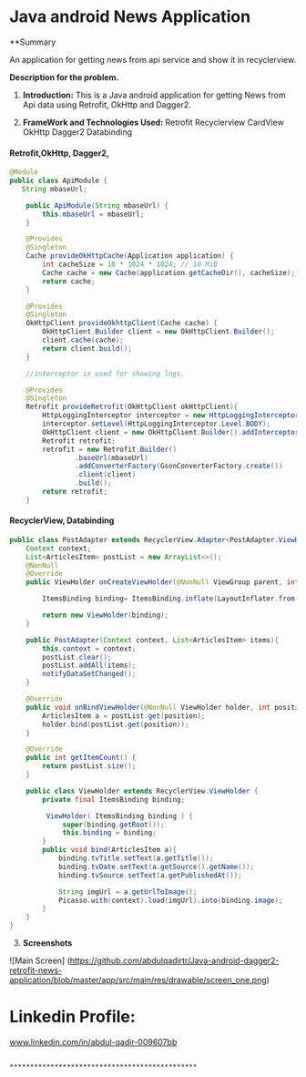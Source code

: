 # Java android News Application


**Summary

An application for getting news from api service and show it in recyclerview.


 **Description for the problem.**
 
 1. **Introduction:**
This is a Java android application for getting News from Api data using Retrofit, OkHttp and Dagger2.

 2. **FrameWork and Technologies Used:**
Retrofit
Recyclerview
CardView
OkHttp
Dagger2
Databinding


#### Retrofit,OkHttp, Dagger2, 

```java
@Module
public class ApiModule {
   String mbaseUrl;

    public ApiModule(String mbaseUrl) {
        this.mbaseUrl = mbaseUrl;
    }

    @Provides
    @Singleton
    Cache provideOkHttpCache(Application application) {
        int cacheSize = 10 * 1024 * 1024; // 10 MiB
        Cache cache = new Cache(application.getCacheDir(), cacheSize);
        return cache;
    }

    @Provides
    @Singleton
    OkHttpClient provideOkhttpClient(Cache cache) {
        OkHttpClient.Builder client = new OkHttpClient.Builder();
        client.cache(cache);
        return client.build();
    }

    //interceptor is used for showing logs.

    @Provides
    @Singleton
    Retrofit provideRetrofit(OkHttpClient okHttpClient){
        HttpLoggingInterceptor interceptor = new HttpLoggingInterceptor();
        interceptor.setLevel(HttpLoggingInterceptor.Level.BODY);
        OkHttpClient client = new OkHttpClient.Builder().addInterceptor(interceptor).build();
        Retrofit retrofit;
        retrofit = new Retrofit.Builder()
                .baseUrl(mbaseUrl)
                .addConverterFactory(GsonConverterFactory.create())
                .client(client)
                .build();
        return retrofit;
    }

```



#### RecyclerView, Databinding

```java
public class PostAdapter extends RecyclerView.Adapter<PostAdapter.ViewHolder> {
    Context context;
    List<ArticlesItem> postList = new ArrayList<>();
    @NonNull
    @Override
    public ViewHolder onCreateViewHolder(@NonNull ViewGroup parent, int viewType) {

        ItemsBinding binding= ItemsBinding.inflate(LayoutInflater.from(parent.getContext()), parent, false);

        return new ViewHolder(binding);
    }

    public PostAdapter(Context context, List<ArticlesItem> items){
        this.context = context;
        postList.clear();
        postList.addAll(items);
        notifyDataSetChanged();
    }

    @Override
    public void onBindViewHolder(@NonNull ViewHolder holder, int position) {
        ArticlesItem a = postList.get(position);
        holder.bind(postList.get(position));
    }

    @Override
    public int getItemCount() {
        return postList.size();
    }

    public class ViewHolder extends RecyclerView.ViewHolder {
        private final ItemsBinding binding;

         ViewHolder( ItemsBinding binding ) {
             super(binding.getRoot());
             this.binding = binding;
        }
        public void bind(ArticlesItem a){
            binding.tvTitle.setText(a.getTitle());
            binding.tvDate.setText(a.getSource().getName());
            binding.tvSource.setText(a.getPublishedAt());

            String imgUrl = a.getUrlToImage();
            Picasso.with(context).load(imgUrl).into(binding.image);
        }
    }
}

```
                         
3. **Screenshots**

![Main Screen]
(https://github.com/abdulqadirtr/Java-android-dagger2-retrofit-news-application/blob/master/app/src/main/res/drawable/screen_one.png)


 # Linkedin Profile:
 www.linkedin.com/in/abdul-qadir-009607bb
 
 
                               **********************************************
 
